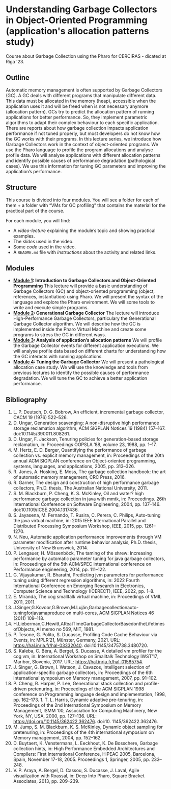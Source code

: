# Understanding Garbage Collectors in Object-Oriented Programming (application's allocation patterns study)

Course about Garbage Collection using the Pharo for CERCIRAS - dicated at Riga '23.

## Outline
Automatic memory management is often supported by Garbage Collectors (GC). A GC deals with different programs that manipulate different data. This data must be allocated in the memory (heap), accessible when the application uses it and will be freed when is not necessary anymore (allocation pattern). GCs try to predict the allocation pattern of running applications for better performance. So, they implement parametric algorithms to adapt their complex behaviour to each specific application. There are reports about how garbage collection impacts application performance if not tuned properly, but most developers do not know how the GC works with their programs.
In this lecture series, we introduce how Garbage Collectors work in the context of object-oriented programs. We use the Pharo language to profile the program allocations and analyse profile data. We will analyse applications with different allocation patterns and identify possible causes of performance degradation (pathological cases). We use this information for tuning GC parameters and improving the application’s performance.

## Structure

This course is divided into four modules. You will see a folder for each of them + a folder with “VMs for GC profiling” that contains the material for the practical part of the course.

For each module, you will find:
- A _video-lecture_ explaining the module’s topic and showing practical examples.
- The _slides_ used in the video.
- Some _code_ used in the video.
- A `README.md` file with _instructions_ about the activity and related links.


## Modules

- **[Module 1](/Module%201): Introduction to Garbage Collectors and Object-Oriented Programming**
This lecture will provide a basic understanding of Garbage Collectors (GC) and object-oriented programming (object, references, instantiation) using Pharo. We will present the syntax of the language and explore the Pharo environment. We will some tools to write and execute simple programs.
- **[Module 2](/Module%202): Generational Garbage Collector**
The lecture will introduce High-Performance Garbage Collectors, particulary the Generational Garbage Collector algorithm. We will describe how the GC is implemented inside the Pharo Virtual Machine and create some programs to stress the GC in different ways.
- **[Module 3](/Module%203): Analysis of application’s allocation patterns**
We will profile the Garbage Collector events for different application executions. We will analyse profile data based on different charts for understanding how the GC interacts with running applications.
- **[Module 4](/Module%204): Tuning the Garbage Collector**
We will present a pathological allocation case study. We will use the knowledge and tools from previous lectures to identify the possible causes of performance degradation. We will tune the GC to achieve a better application performance.

## Bibliography
1. L. P. Deutsch, D. G. Bobrow, An efficient, incremental garbage collector, CACM 19 (1976) 522–526.
1. D. Ungar, Generation scavenging: A non-disruptive high performance storage reclamation algorithm, ACM SIGPLAN Notices 19 (1984) 157–167. doi:10.1145/390011.808261.
1. D. Ungar, F. Jackson, Tenuring policies for generation-based storage reclamation, in: Proceedings OOPSLA ’88, volume 23, 1988, pp. 1–17.
1. M. Hertz, E. D. Berger, Quantifying the performance of garbage collection vs. explicit memory management, in: Proceedings of the 20th annual ACM SIGPLAN conference on Object-oriented programming, systems, languages, and applications, 2005, pp. 313–326.
1. R. Jones, A. Hosking, E. Moss, The garbage collection handbook: the art of automatic memory management, CRC Press, 2016.
1. R. Garner, The design and construction of high performance garbage collectors, Ph.D. thesis, The Australian National University, 2011.
1. S. M. Blackburn, P. Cheng, K. S. McKinley, Oil and water? high performance garbage collection in java with mmtk, in: Proceedings. 26th International Conference on Software Engineering, 2004, pp. 137–146. doi:10.1109/ICSE.2004.1317436.
1. S. Jayasena, M. Fernando, T. Rusira, C. Perera, C. Philips, Auto-tuning the java virtual machine, in: 2015 IEEE International Parallel and Distributed Processing Symposium Workshop, IEEE, 2015, pp. 1261–1270.
1. N. Neu, Automatic application performance improvements through VM parameter modification after runtime behavior analysis, Ph.D. thesis, University of New Brunswick, 2014.
1. P. Lengauer, H. Mössenböck, The taming of the shrew: Increasing performance by automatic parameter tuning for java garbage collectors, in: Proceedings of the 5th ACM/SPEC international conference on Performance engineering, 2014, pp. 111–122.
1. G. Vijayakumar, R. Bharathi, Predicting jvm parameters for performance tuning using different regression algorithms, in: 2022 Fourth International Conference on Emerging Research in Electronics, Computer Science and Technology (ICERECT), IEEE, 2022, pp. 1–8.
1. E. Miranda, The cog smalltalk virtual machine, in: Proceedings of VMIL 2011, 2011.
1. J.Singer,G.Kovoor,G.Brown,M.Luján,Garbagecollectionauto-tuningforjavamapreduce on multi-cores, ACM SIGPLAN Notices 46 (2011) 109–118.
1. H.Lieberman,C.Hewitt,ARealTimeGarbageCollectorBasedontheLifetimesofObjects, AI memo no 569, MIT, 1981.
1. P. Tesone, G. Polito, S. Ducasse, Profiling Code Cache Behaviour via Events, in: MPLR’21, Münster, Germany, 2021. URL: https://hal.inria.fr/hal-03332040. doi:10.1145/3475738.3480720.
1. S. Kaleba, C. Béra, A. Bergel, S. Ducasse, A detailed vm profiler for the cog vm, in: International Workshop on Smalltalk Technology IWST’17, Maribor, Slovenia, 2017. URL: https://hal.inria.fr/hal-01585754.
1. J. Singer, G. Brown, I. Watson, J. Cavazos, Intelligent selection of application-specific garbage collectors, in: Proceedings of the 6th international symposium on Memory management, 2007, pp. 91–102.
1. P. Cheng, R. Harper, P. Lee, Generational stack collection and profile-driven pretenuring, in: Proceedings of the ACM SIGPLAN 1998 conference on Programming language design and implementation, 1998, pp. 162–173. 1. T. L. Harris, Dynamic adaptive pre-tenuring, in: Proceedings of the 2nd International Symposium on Memory Management, ISMM ’00, Association for Computing Machinery, New York, NY, USA, 2000, pp. 127–136. URL: https://doi.org/10.1145/362422.362476. doi:10. 1145/362422.362476.
1. M. Jump, S. M. Blackburn, K. S. McKinley, Dynamic object sampling for pretenuring, in: Proceedings of the 4th international symposium on Memory management, 2004, pp. 152–162.
1. D. Buytaert, K. Venstermans, L. Eeckhout, K. De Bosschere, Garbage collection hints, in: High Performance Embedded Architectures and Compilers: First International Conference, HiPEAC 2005, Barcelona, Spain, November 17-18, 2005. Proceedings 1, Springer, 2005, pp. 233–248.
1. V. P. Araya, A. Bergel, D. Cassou, S. Ducasse, J. Laval, Agile visualization with Roassal, in: Deep Into Pharo, Square Bracket Associates, 2013, pp. 209–239.

